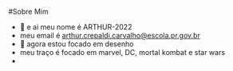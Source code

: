 #Sobre Mim

- 👋 e ai meu nome é ARTHUR-2022
- meu email é arthur.crepaldi.carvalho@escola.pr.gov.br
- 👀 agora estou focado em desenho
- meu traço é focado em marvel, DC, mortal kombat e star wars
-
<!---
ARTHUR-2022/ARTHUR-2022 is a ✨ special ✨ repository because its `README.md` (this file) appears on your GitHub profile.
You can click the Preview link to take a look at your changes.
--->
